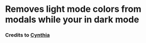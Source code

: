 <h1 align=left> Removes light mode colors from modals while your in dark mode </h1>

###          Credits to [Cynthia](https://github.com/cyyynthia)
